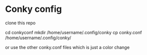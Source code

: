 Conky config
============

clone this repo

cd conkyconf
mkdir /home/username/.config/conky
cp conky.conf /home/username/.config/conky/

or use the other conky.conf files which is just a color change


